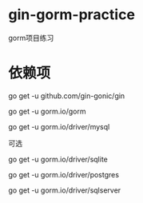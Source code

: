 # gin-gorm-practice
gorm项目练习

# 依赖项
go get -u github.com/gin-gonic/gin

go get -u gorm.io/gorm

go get -u gorm.io/driver/mysql

可选

go get -u gorm.io/driver/sqlite

go get -u gorm.io/driver/postgres

go get -u gorm.io/driver/sqlserver
